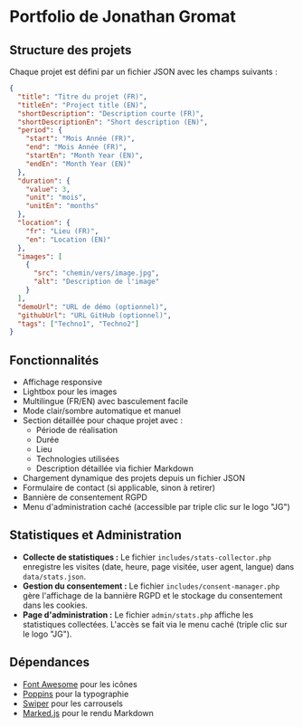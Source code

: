 # Portfolio de Jonathan Gromat

## Structure des projets

Chaque projet est défini par un fichier JSON avec les champs suivants :

```json
{
  "title": "Titre du projet (FR)",
  "titleEn": "Project title (EN)",
  "shortDescription": "Description courte (FR)",
  "shortDescriptionEn": "Short description (EN)",
  "period": {
    "start": "Mois Année (FR)",
    "end": "Mois Année (FR)",
    "startEn": "Month Year (EN)",
    "endEn": "Month Year (EN)"
  },
  "duration": {
    "value": 3,
    "unit": "mois",
    "unitEn": "months"
  },
  "location": {
    "fr": "Lieu (FR)",
    "en": "Location (EN)"
  },
  "images": [
    {
      "src": "chemin/vers/image.jpg",
      "alt": "Description de l'image"
    }
  ],
  "demoUrl": "URL de démo (optionnel)",
  "githubUrl": "URL GitHub (optionnel)",
  "tags": ["Techno1", "Techno2"]
}
```

## Fonctionnalités

- Affichage responsive
- Lightbox pour les images
- Multilingue (FR/EN) avec basculement facile
- Mode clair/sombre automatique et manuel
- Section détaillée pour chaque projet avec :
  - Période de réalisation
  - Durée
  - Lieu
  - Technologies utilisées
  - Description détaillée via fichier Markdown
- Chargement dynamique des projets depuis un fichier JSON
- Formulaire de contact (si applicable, sinon à retirer)
- Bannière de consentement RGPD
- Menu d'administration caché (accessible par triple clic sur le logo "JG")

## Statistiques et Administration

- **Collecte de statistiques :** Le fichier `includes/stats-collector.php` enregistre les visites (date, heure, page visitée, user agent, langue) dans `data/stats.json`.
- **Gestion du consentement :** Le fichier `includes/consent-manager.php` gère l'affichage de la bannière RGPD et le stockage du consentement dans les cookies.
- **Page d'administration :** Le fichier `admin/stats.php` affiche les statistiques collectées. L'accès se fait via le menu caché (triple clic sur le logo "JG").

## Dépendances

- [Font Awesome](https://fontawesome.com/) pour les icônes
- [Poppins](https://fonts.google.com/specimen/Poppins) pour la typographie
- [Swiper](https://swiperjs.com/) pour les carrousels
- [Marked.js](https://marked.js.org/) pour le rendu Markdown